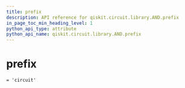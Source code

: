 ```yaml
---
title: prefix
description: API reference for qiskit.circuit.library.AND.prefix
in_page_toc_min_heading_level: 1
python_api_type: attribute
python_api_name: qiskit.circuit.library.AND.prefix
---
```


# prefix

<span id="qiskit.circuit.library.AND.prefix" />

`= 'circuit'`

